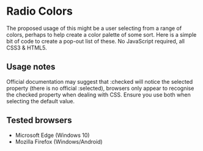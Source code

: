 # Radio Colors
 The proposed usage of this might be a user selecting from a range of colors,
perhaps to help create a color palette of some sort. Here is a simple bit of
code to create a pop-out list of these. No JavaScript required, all
CSS3 & HTML5.


## Usage notes
 Official documentation may suggest that :checked will notice the selected
property (there is no official :selected), browsers only appear to recognise the
checked property when dealing with CSS. Ensure you use both when selecting the
default value.


## Tested browsers
* Microsoft Edge (Windows 10)
* Mozilla Firefox (Windows/Android)
